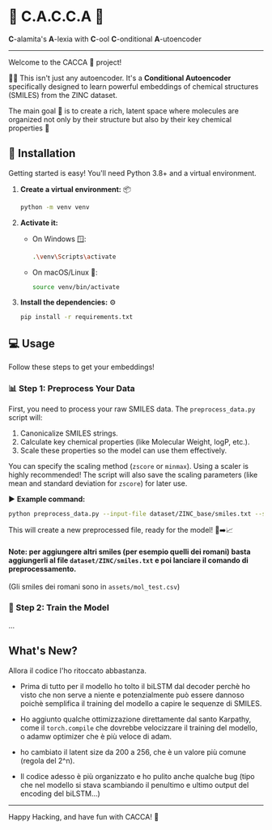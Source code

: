 # 💩 C.A.C.C.A 💩

 **C**-alamita's **A**-lexia with **C**-ool **C**-onditional **A**-utoencoder

---

Welcome to the CACCA 💩 project!

🧪✨ This isn't just any autoencoder. It's a **Conditional Autoencoder** specifically designed to learn powerful embeddings of chemical structures (SMILES) from the ZINC dataset.

The main goal 🎯 is to create a rich, latent space where molecules are organized not only by their structure but also by their key chemical properties 🧠

## 🚀 Installation

Getting started is easy! You'll need Python 3.8+ and a virtual environment.

1.  **Create a virtual environment:** 📦

    ```bash
    python -m venv venv
    ```

2.  **Activate it:**

    -   On Windows 🪟:
        ```bash
        .\venv\Scripts\activate
        ```
    -   On macOS/Linux 🐧:
        ```bash
        source venv/bin/activate
        ```

3.  **Install the dependencies:** ⚙️

    ```bash
    pip install -r requirements.txt
    ```

## 💻 Usage

Follow these steps to get your embeddings!

### 📊 Step 1: Preprocess Your Data

First, you need to process your raw SMILES data. The `preprocess_data.py` script will:
1.  Canonicalize SMILES strings.
2.  Calculate key chemical properties (like Molecular Weight, logP, etc.).
3.  Scale these properties so the model can use them effectively.

You can specify the scaling method (`zscore` or `minmax`). Using a scaler is highly recommended! The script will also save the scaling parameters (like mean and standard deviation for `zscore`) for later use.

▶️ **Example command:**

```bash
python preprocess_data.py --input-file dataset/ZINC_base/smiles.txt --scale zscore
```

This will create a new preprocessed file, ready for the model! 📄➡️📈

#### Note: per aggiungere altri smiles (per esempio quelli dei romani) basta aggiungerli al file `dataset/ZINC/smiles.txt` e poi lanciare il comando di preprocessamento.
(Gli smiles dei romani sono in `assets/mol_test.csv`)


### 🧠 Step 2: Train the Model
...


## What's New?
Allora il codice l'ho ritoccato abbastanza.

- Prima di tutto per il modello ho tolto il biLSTM dal decoder perchè ho visto che non serve a niente e potenzialmente può essere dannoso poichè semplifica il training del modello a capire le sequenze di SMILES.

- Ho aggiunto qualche ottimizzazione direttamente dal santo Karpathy, come il `torch.compile` che dovrebbe velocizzare il training del modello, o adamw optimizer che è più veloce di adam.

- ho cambiato il latent size da 200 a 256, che è un valore più comune (regola del 2^n).

- Il codice adesso è più organizzato e ho pulito anche qualche bug (tipo che nel modello si stava scambiando il penultimo e ultimo output del encoding del biLSTM...)

---

Happy Hacking, and have fun with CACCA! 💩
